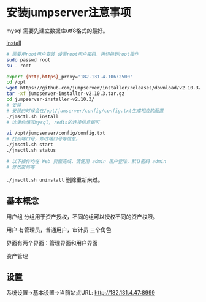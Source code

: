 # 安装jumpserver注意事项
mysql 需要先建立数据库utf8格式的最好。

[install](https://docs.jumpserver.org/zh/master/install/setup_by_fast/)

```bash
# 需要用root用户安装 设置root用户密码，再切换到root操作
sudo passwd root
su - root

export {http,https}_proxy='182.131.4.106:2500'
cd /opt
wget https://github.com/jumpserver/installer/releases/download/v2.10.3/jumpserver-installer-v2.10.3.tar.gz
tar -xf jumpserver-installer-v2.10.3.tar.gz
cd jumpserver-installer-v2.10.3/
# 安装
# 安装的时候会在/opt/jumserver/config/config.txt生成相应的配置
./jmsctl.sh install
# 这里你填写mysql, redis的连接信息即可

vi /opt/jumpserver/config/config.txt
# 找到端口号，修改端口号等信息。
./jmsctl.sh start
./jmsctl.sh status

# 以下操作均在 Web 页面完成，请使用 admin 用户登陆，默认密码 admin
# 修改密码等
```

`./jmsctl.sh uninstall` 删除重新来过。

## 基本概念

用户组
分组用于资产授权，不同的组可以授权不同的资产权限。

用户
有管理员，普通用户，审计员 三个角色

界面有两个界面：管理界面和用户界面

资产管理


## 设置

系统设置->基本设置->当前站点URL: http://182.131.4.47:8999
